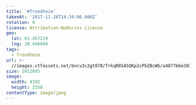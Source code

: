```yaml
---
title: '#Trondheim'
takenAt: '2017-11-26T14:34:06.000Z'
rotation: 0
license: Attribution-NoDerivs License
geo:
  lat: 63.457219
  lng: 10.446994
tags:
  - Trondheim
url: >-
  //images.ctfassets.net/bncv3c2gt878/TrkqR8SASQKp2cPbZBcWG/a4877b6e383e610b8c5ce1cb11c8ae68/trondheim_37770774495_o
size: 2012095
image:
  width: 4192
  height: 2358
contentType: image/jpeg
---
```


